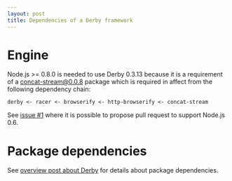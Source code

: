```yaml
---
layout: post
title: Dependencies of a Derby framework
---
```


# Engine

Node.js >= 0.8.0 is needed to use Derby 0.3.13 because it is a requirement of
a concat-stream@0.0.8 package which is required in affect from the following
dependency chain:

    derby <- racer <- browserify <- http-browserify <- concat-stream

See [issue #1](https://github.com/maxogden/node-concat-stream/issues/1) where
it is possible to propose pull request to support Node.js 0.6.

# Package dependencies

See [overview post about Derby](/2012/10/16/derby-overview.html) for details
about package dependencies.
